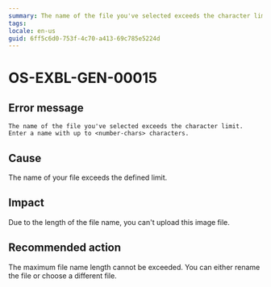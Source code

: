 ```yaml
---
summary: The name of the file you've selected exceeds the character limit. Enter a name with up to <number-chars> characters.
tags:
locale: en-us
guid: 6ff5c6d0-753f-4c70-a413-69c785e5224d
---
```


# OS-EXBL-GEN-00015

## Error message

`The name of the file you've selected exceeds the character limit. Enter a name with up to <number-chars> characters.`

## Cause

The name of your file exceeds the defined limit.

## Impact

Due to the length of the file name, you can't upload this image file.

## Recommended action

The maximum file name length cannot be exceeded. You can either rename the file or choose a different file. 
